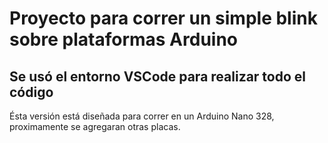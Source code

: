 # Proyecto para correr un simple blink sobre plataformas Arduino 
## Se usó el entorno VSCode para realizar todo el código

Ésta versión está diseñada para correr en un Arduino Nano 328, proximamente se agregaran otras placas.